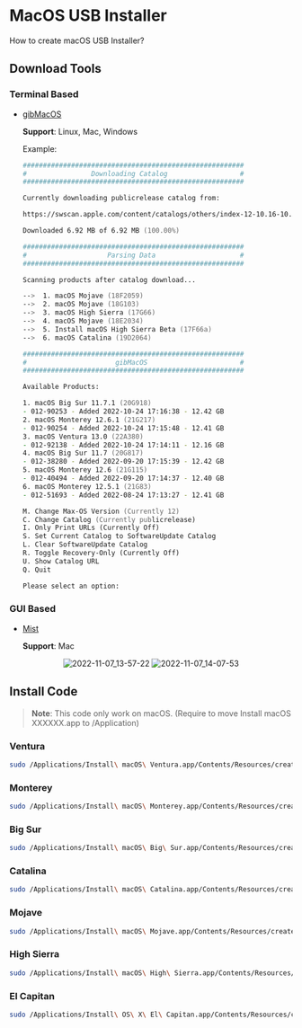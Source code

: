 # MacOS USB Installer
How to create macOS USB Installer?

## Download Tools

### Terminal Based

* [gibMacOS](https://github.com/corpnewt/gibMacOS)

  **Support**: Linux, Mac, Windows

	Example:
	```zsh
  	#######################################################
 	#                Downloading Catalog                  #
	#######################################################
	
	Currently downloading publicrelease catalog from:
	
	https://swscan.apple.com/content/catalogs/others/index-12-10.16-10.15-10.14-10.13-10.12-10.11-10.10-10.9-mountainlion-lion-snowleopard-leopard.merged-1.sucatalog
	
	Downloaded 6.92 MB of 6.92 MB (100.00%)
	```
	```zsh
  	#######################################################
 	#                    Parsing Data                     #
	#######################################################
	
	Scanning products after catalog download...
	
 	-->  1. macOS Mojave (18F2059)
 	-->  2. macOS Mojave (18G103)
 	-->  3. macOS High Sierra (17G66)
 	-->  4. macOS Mojave (18E2034)
 	-->  5. Install macOS High Sierra Beta (17F66a)
 	-->  6. macOS Catalina (19D2064)
	```
	```zsh
  	#######################################################
 	#                      gibMacOS                       #
	#######################################################
	
	Available Products:
	
	1. macOS Big Sur 11.7.1 (20G918)
   	- 012-90253 - Added 2022-10-24 17:16:38 - 12.42 GB
	2. macOS Monterey 12.6.1 (21G217)
   	- 012-90254 - Added 2022-10-24 17:15:48 - 12.41 GB
	3. macOS Ventura 13.0 (22A380)
   	- 012-92138 - Added 2022-10-24 17:14:11 - 12.16 GB
	4. macOS Big Sur 11.7 (20G817)
   	- 012-38280 - Added 2022-09-20 17:15:39 - 12.42 GB
	5. macOS Monterey 12.6 (21G115)
   	- 012-40494 - Added 2022-09-20 17:14:37 - 12.40 GB
	6. macOS Monterey 12.5.1 (21G83)
   	- 012-51693 - Added 2022-08-24 17:13:27 - 12.41 GB
	
	M. Change Max-OS Version (Currently 12)
	C. Change Catalog (Currently publicrelease)
	I. Only Print URLs (Currently Off)
	S. Set Current Catalog to SoftwareUpdate Catalog
	L. Clear SoftwareUpdate Catalog
	R. Toggle Recovery-Only (Currently Off)
	U. Show Catalog URL
	Q. Quit
	
	Please select an option:  
	```

### GUI Based

* [Mist](https://github.com/ninxsoft/Mist)

  **Support**: Mac

<div align=center>

![2022-11-07_13-57-22](https://user-images.githubusercontent.com/72515939/200236489-583e706f-4390-4867-ad12-4b7a3af41bb3.png)
![2022-11-07_14-07-53](https://user-images.githubusercontent.com/72515939/200238078-c436aecc-0ceb-45c9-8da7-95c9cba37500.png)

</div>

## Install Code 

> **Note**: This code only work on macOS. (Require to move Install macOS XXXXXX.app to /Application)

### Ventura
```zsh
sudo /Applications/Install\ macOS\ Ventura.app/Contents/Resources/createinstallmedia --volume /Volumes/MyVolume
```

### Monterey
```zsh
sudo /Applications/Install\ macOS\ Monterey.app/Contents/Resources/createinstallmedia --volume /Volumes/MyVolume
```

### Big Sur
```zsh
sudo /Applications/Install\ macOS\ Big\ Sur.app/Contents/Resources/createinstallmedia --volume /Volumes/MyVolume
```

### Catalina
```zsh
sudo /Applications/Install\ macOS\ Catalina.app/Contents/Resources/createinstallmedia --volume /Volumes/MyVolume
```

### Mojave
```zsh
sudo /Applications/Install\ macOS\ Mojave.app/Contents/Resources/createinstallmedia --volume /Volumes/MyVolume
```

### High Sierra
```zsh
sudo /Applications/Install\ macOS\ High\ Sierra.app/Contents/Resources/createinstallmedia --volume /Volumes/MyVolume
```

### El Capitan
```zsh
sudo /Applications/Install\ OS\ X\ El\ Capitan.app/Contents/Resources/createinstallmedia --volume /Volumes/MyVolume --applicationpath /Applications/Install\ OS\ X\ El\ Capitan.app
```
